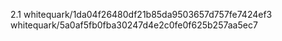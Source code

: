 
2.1
whitequark/1da04f26480df21b85da9503657d757fe7424ef3
whitequark/5a0af5fb0fba30247d4e2c0fe0f625b257aa5ec7
